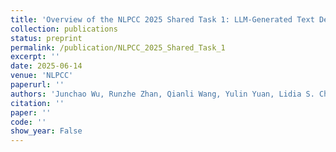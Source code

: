 ```yaml
---
title: 'Overview of the NLPCC 2025 Shared Task 1: LLM-Generated Text Detection'
collection: publications
status: preprint
permalink: /publication/NLPCC_2025_Shared_Task_1
excerpt: ''
date: 2025-06-14
venue: 'NLPCC'
paperurl: ''
authors: 'Junchao Wu, Runzhe Zhan, Qianli Wang, Yulin Yuan, Lidia S. Chao, and Derek F. Wong†'
citation: ''
paper: ''
code: ''
show_year: False
---
```

